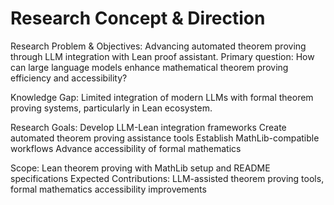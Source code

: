 # Research Concept & Direction

Research Problem & Objectives:
Advancing automated theorem proving through LLM integration with Lean proof assistant. Primary question: How can large language models enhance mathematical theorem proving efficiency and accessibility?

Knowledge Gap:
Limited integration of modern LLMs with formal theorem proving systems, particularly in Lean ecosystem.

Research Goals:
Develop LLM-Lean integration frameworks
Create automated theorem proving assistance tools
Establish MathLib-compatible workflows
Advance accessibility of formal mathematics

Scope: Lean theorem proving with MathLib setup and README specifications
Expected Contributions: LLM-assisted theorem proving tools, formal mathematics accessibility improvements
